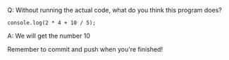 Q: Without running the actual code, what do you think this program does?
```
console.log(2 * 4 + 10 / 5);
```

A: We will get the number 10


Remember to commit and push when you're finished!